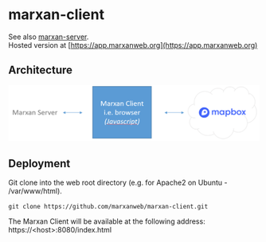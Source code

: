 # marxan-client
See also [marxan-server](https://github.com/marxanweb/marxan-server).  
Hosted version at [https://app.marxanweb.org](https://app.marxanweb.org)

## Architecture
![marxan-client architecture](architecture_client.png)

## Deployment
Git clone into the web root directory (e.g. for Apache2 on Ubuntu - /var/www/html).  
```
git clone https://github.com/marxanweb/marxan-client.git
```
The Marxan Client will be available at the following address:  
https://\<host>:8080/index.html  
